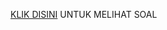 [KLIK DISINI](https://drive.google.com/file/d/1ndFBZinRowqmj8uxDr0OEJXxq3t4dCp8/view?usp=drive_link) UNTUK MELIHAT SOAL
